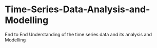 # Time-Series-Data-Analysis-and-Modelling
End to End Understanding of the time series data and its analysis and Modelling
